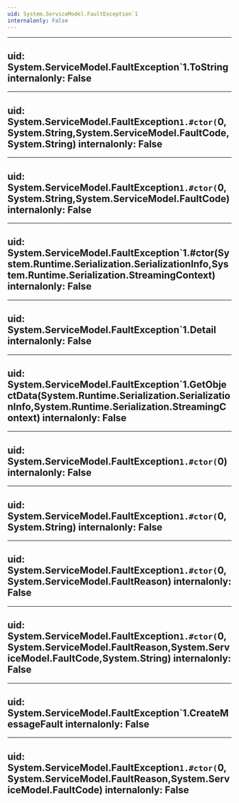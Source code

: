 ```yaml
---
uid: System.ServiceModel.FaultException`1
internalonly: False
---
```


---
uid: System.ServiceModel.FaultException`1.ToString
internalonly: False
---

---
uid: System.ServiceModel.FaultException`1.#ctor(`0,System.String,System.ServiceModel.FaultCode,System.String)
internalonly: False
---

---
uid: System.ServiceModel.FaultException`1.#ctor(`0,System.String,System.ServiceModel.FaultCode)
internalonly: False
---

---
uid: System.ServiceModel.FaultException`1.#ctor(System.Runtime.Serialization.SerializationInfo,System.Runtime.Serialization.StreamingContext)
internalonly: False
---

---
uid: System.ServiceModel.FaultException`1.Detail
internalonly: False
---

---
uid: System.ServiceModel.FaultException`1.GetObjectData(System.Runtime.Serialization.SerializationInfo,System.Runtime.Serialization.StreamingContext)
internalonly: False
---

---
uid: System.ServiceModel.FaultException`1.#ctor(`0)
internalonly: False
---

---
uid: System.ServiceModel.FaultException`1.#ctor(`0,System.String)
internalonly: False
---

---
uid: System.ServiceModel.FaultException`1.#ctor(`0,System.ServiceModel.FaultReason)
internalonly: False
---

---
uid: System.ServiceModel.FaultException`1.#ctor(`0,System.ServiceModel.FaultReason,System.ServiceModel.FaultCode,System.String)
internalonly: False
---

---
uid: System.ServiceModel.FaultException`1.CreateMessageFault
internalonly: False
---

---
uid: System.ServiceModel.FaultException`1.#ctor(`0,System.ServiceModel.FaultReason,System.ServiceModel.FaultCode)
internalonly: False
---
